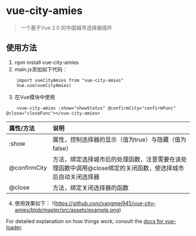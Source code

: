 # vue-city-amies

>一个基于Vue 2.0 的中国城市选择器插件

## 使用方法

1. npm install vue-city-amies
2. main.js添加如下代码：
```
	import vueCityAmies from "vue-city-amies"
	Vue.use(vueCityAmies)
```
3. 在Vue模块中使用
```
	<vue-city-amies :show="showStatus" @confirmCity="confirmFunc" @close="closeFunc"></vue-city-amies>
```
|属性/方法|说明|
|:---|:---|
|:show|属性，控制选择器的显示（值为true）与隐藏（值为false）|
|@confirmCity|方法，绑定选择城市后的处理函数，注意需要在该处理函数中调用@close绑定的关闭函数，使选择城市后自动关闭选择器|
|@close|方法，绑定关闭选择器的函数|
4. 使用效果如下：
!(https://github.com/yangmei945/vue-city-amies/blob/master/src/assets/example.png)

For detailed explanation on how things work, consult the [docs for vue-loader](http://vuejs.github.io/vue-loader).
